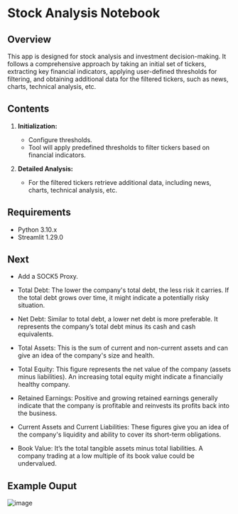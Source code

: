 ﻿# Stock Analysis Notebook

## Overview

This app is designed for stock analysis and investment decision-making. It follows a comprehensive approach by taking an initial set of tickers, extracting key financial indicators, applying user-defined thresholds for filtering, and obtaining additional data for the filtered tickers, such as news, charts, technical analysis, etc.

## Contents

1. **Initialization:**
    - Configure thresholds.
    - Tool will apply predefined thresholds to filter tickers based on financial indicators.

4. **Detailed Analysis:**
    - For the filtered tickers retrieve additional data, including news, charts, technical analysis, etc.

## Requirements

- Python 3.10.x
- Streamlit 1.29.0

## Next

- Add a SOCK5 Proxy.

- Total Debt: The lower the company's total debt, the less risk it carries. If the total debt grows over time, it might indicate a potentially risky situation.

- Net Debt: Similar to total debt, a lower net debt is more preferable. It represents the company’s total debt minus its cash and cash equivalents.

- Total Assets: This is the sum of current and non-current assets and can give an idea of the company's size and health.

- Total Equity: This figure represents the net value of the company (assets minus liabilities). An increasing total equity might indicate a financially healthy company.

- Retained Earnings: Positive and growing retained earnings generally indicate that the company is profitable and reinvests its profits back into the business.

- Current Assets and Current Liabilities: These figures give you an idea of the company's liquidity and ability to cover its short-term obligations.

- Book Value: It’s the total tangible assets minus total liabilities. A company trading at a low multiple of its book value could be undervalued.

## Example Ouput

![image](https://github.com/FinestMaximus/mrkt_screener/assets/21218173/a36233b1-45b7-4c3d-8919-b0e23e0c0410)
